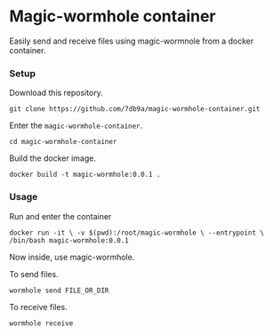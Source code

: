 # Magic-wormhole container

Easily send and receive files using magic-wormnole from a docker container.

### Setup

Download this repository.

`git clone https://github.com/7db9a/magic-wormhole-container.git`

Enter the `magic-wormhole-container`.

`cd magic-wormhole-container`

Build the docker image.

`docker build -t magic-wormhole:0.0.1 .`

### Usage

Run and enter the container


`docker run -it \
-v $(pwd):/root/magic-wormhole \
--entrypoint \
/bin/bash magic-wormhole:0.0.1`

Now inside, use magic-wormhole.

To send files.

`wormhole send FILE_OR_DIR`

To receive files.

`wormhole receive`
